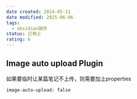 ```yaml
---
date created: 2024-05-11
date modified: 2025-06-06
tags:
  - obsidian插件
status: 已用上
rating: 6
---
```


## Image auto upload Plugin

如果要临时让某篇笔记不上传，则需要加上properties
```
image-auto-upload: false
```
